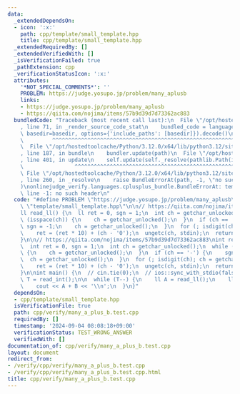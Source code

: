 ```yaml
---
data:
  _extendedDependsOn:
  - icon: ':x:'
    path: cpp/template/small_template.hpp
    title: cpp/template/small_template.hpp
  _extendedRequiredBy: []
  _extendedVerifiedWith: []
  _isVerificationFailed: true
  _pathExtension: cpp
  _verificationStatusIcon: ':x:'
  attributes:
    '*NOT_SPECIAL_COMMENTS*': ''
    PROBLEM: https://judge.yosupo.jp/problem/many_aplusb
    links:
    - https://judge.yosupo.jp/problem/many_aplusb
    - https://qiita.com/nojima/items/57b9d39d7d73362ac883
  bundledCode: "Traceback (most recent call last):\n  File \"/opt/hostedtoolcache/Python/3.12.0/x64/lib/python3.12/site-packages/onlinejudge_verify/documentation/build.py\"\
    , line 71, in _render_source_code_stat\n    bundled_code = language.bundle(stat.path,\
    \ basedir=basedir, options={'include_paths': [basedir]}).decode()\n          \
    \         ^^^^^^^^^^^^^^^^^^^^^^^^^^^^^^^^^^^^^^^^^^^^^^^^^^^^^^^^^^^^^^^^^^^^^^^^^^^^^^^^^\n\
    \  File \"/opt/hostedtoolcache/Python/3.12.0/x64/lib/python3.12/site-packages/onlinejudge_verify/languages/cplusplus.py\"\
    , line 187, in bundle\n    bundler.update(path)\n  File \"/opt/hostedtoolcache/Python/3.12.0/x64/lib/python3.12/site-packages/onlinejudge_verify/languages/cplusplus_bundle.py\"\
    , line 401, in update\n    self.update(self._resolve(pathlib.Path(included), included_from=path))\n\
    \                ^^^^^^^^^^^^^^^^^^^^^^^^^^^^^^^^^^^^^^^^^^^^^^^^^^^^^^^^^\n \
    \ File \"/opt/hostedtoolcache/Python/3.12.0/x64/lib/python3.12/site-packages/onlinejudge_verify/languages/cplusplus_bundle.py\"\
    , line 260, in _resolve\n    raise BundleErrorAt(path, -1, \"no such header\"\
    )\nonlinejudge_verify.languages.cplusplus_bundle.BundleErrorAt: template/small_template.hpp:\
    \ line -1: no such header\n"
  code: "#define PROBLEM \"https://judge.yosupo.jp/problem/many_aplusb\"\n#include\
    \ \"template/small_template.hpp\"\n\n// https://qiita.com/nojima/items/57b9d39d7d73362ac883\n\
    ll read_ll() {\n  ll ret = 0, sgn = 1;\n  int ch = getchar_unlocked();\n  while\
    \ (isspace(ch)) {\n    ch = getchar_unlocked();\n  }\n  if (ch == '-') {\n   \
    \ sgn = -1;\n    ch = getchar_unlocked();\n  }\n  for (; isdigit(ch); ch = getchar_unlocked())\n\
    \    ret = (ret * 10) + (ch - '0');\n  ungetc(ch, stdin);\n  return sgn * ret;\n\
    }\n\n// https://qiita.com/nojima/items/57b9d39d7d73362ac883\nint read_int() {\n\
    \  int ret = 0, sgn = 1;\n  int ch = getchar_unlocked();\n  while (isspace(ch))\
    \ {\n    ch = getchar_unlocked();\n  }\n  if (ch == '-') {\n    sgn = -1;\n  \
    \  ch = getchar_unlocked();\n  }\n  for (; isdigit(ch); ch = getchar_unlocked())\n\
    \    ret = (ret * 10) + (ch - '0');\n  ungetc(ch, stdin);\n  return sgn * ret;\n\
    }\n\nint main() {\n  // cin.tie(0);\n  // ios::sync_with_stdio(false);\n\n  int\
    \ T = read_int();\n\n  while (T--) {\n    ll A = read_ll();\n    ll B = read_ll();\n\
    \    cout << A + B << '\\n';\n  }\n}"
  dependsOn:
  - cpp/template/small_template.hpp
  isVerificationFile: true
  path: cpp/verify/many_a_plus_b.test.cpp
  requiredBy: []
  timestamp: '2024-09-04 08:08:18+09:00'
  verificationStatus: TEST_WRONG_ANSWER
  verifiedWith: []
documentation_of: cpp/verify/many_a_plus_b.test.cpp
layout: document
redirect_from:
- /verify/cpp/verify/many_a_plus_b.test.cpp
- /verify/cpp/verify/many_a_plus_b.test.cpp.html
title: cpp/verify/many_a_plus_b.test.cpp
---
```

